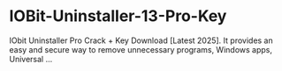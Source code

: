 # IOBit-Uninstaller-13-Pro-Key
IObit Uninstaller Pro Crack + Key Download [Latest 2025]. It provides an easy and secure way to remove unnecessary programs, Windows apps, Universal ...

